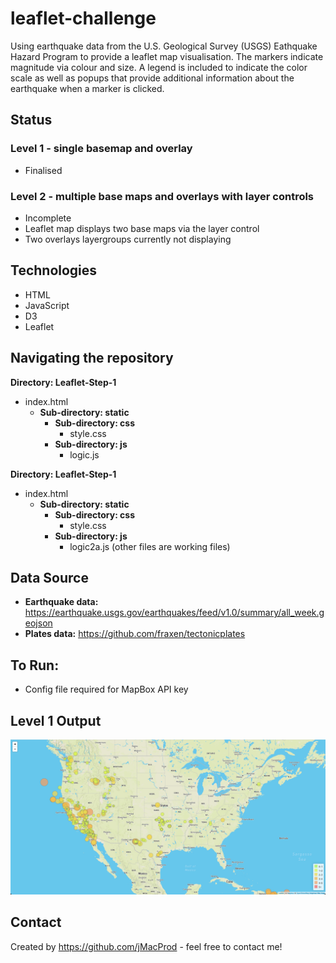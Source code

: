 # leaflet-challenge
Using earthquake data from the U.S. Geological Survey (USGS) Eathquake Hazard Program to provide a leaflet map visualisation. The markers indicate magnitude via colour and size. A legend is included to indicate the color scale as well as popups that provide additional information about the earthquake when a marker is clicked.

## Status
### Level 1 - single basemap and overlay
* Finalised

### Level 2 - multiple base maps and overlays with layer controls
* Incomplete
* Leaflet map displays two base maps via the layer control
* Two overlays layergroups currently not displaying

## Technologies

* HTML
* JavaScript
* D3
* Leaflet

## Navigating the repository
**Directory: Leaflet-Step-1**
* index.html
    * **Sub-directory: static**
        * **Sub-directory: css**
            * style.css
        * **Sub-directory: js**
            * logic.js
            
**Directory: Leaflet-Step-1**
* index.html
    * **Sub-directory: static**
        * **Sub-directory: css**
            * style.css
        * **Sub-directory: js**
            * logic2a.js
            (other files are working files)
                    
## Data Source
* **Earthquake data:** https://earthquake.usgs.gov/earthquakes/feed/v1.0/summary/all_week.geojson
* **Plates data:** https://github.com/fraxen/tectonicplates

## To Run:
* Config file required for MapBox API key

## Level 1 Output
![USGS Earthquake Data Leaflet Map](https://raw.githubusercontent.com/jMacProd/leaflet-challenge/main/Screenshots/USGS%20Earthquake%20Data%20Leaflet%20Map.png)

## Contact
Created by https://github.com/jMacProd - feel free to contact me!
